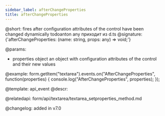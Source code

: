 ```yaml
---
sidebar_label: afterChangeProperties
title: afterChangeProperties
---          
```


@short: fires after configuration attributes of the control have been changed dynamically
todoanton any приходит из d.ts
@signature: {'afterChangeProperties: (name: string, props: any) => void;'}


@params:
- properties     object      an object with configuration attributes of the control and their new values

@example:
form.getItem("textarea").events.on("AfterChangeProperties", function(properties) {
    console.log("AfterChangeProperties", properties);
});


@template: api_event
@descr:

@relatedapi: form/api/textarea/textarea_setproperties_method.md

@changelog: added in v7.0

